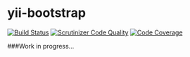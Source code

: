 yii-bootstrap
=========================

[![Build Status](https://secure.travis-ci.org/intersvyaz/yii-bootstrap.png)](http://travis-ci.org/intersvyaz/yii-bootstrap)
[![Scrutinizer Code Quality](https://scrutinizer-ci.com/g/intersvyaz/yii-bootstrap/badges/quality-score.png?s=d02cb7e043bc6600b3a87b4116759e28bffcf069)](https://scrutinizer-ci.com/g/intersvyaz/yii-bootstrap/)
[![Code Coverage](https://scrutinizer-ci.com/g/intersvyaz/yii-bootstrap/badges/coverage.png?s=bdaef4b230a5d7841480298e32d10e4e3e920121)](https://scrutinizer-ci.com/g/intersvyaz/yii-bootstrap/)


###Work in progress...
